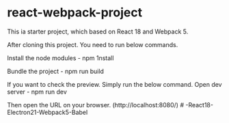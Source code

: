 # react-webpack-project
This ia starter project, which based on React 18 and Webpack 5.

After cloning this project. You need to run below commands.

Install the node modules - npm 1nstall

Bundle the project - npm run build

If you want to check the preview. Simply run the below command.
Open dev server - npm run dev

Then open the URL on your browser. (http://localhost:8080/)
#   - R e a c t 1 8 - E l e c t r o n 2 1 - W e b p a c k 5 - B a b e l  
 